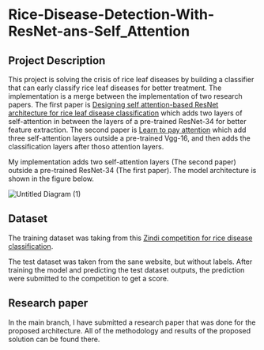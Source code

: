 # Rice-Disease-Detection-With-ResNet-ans-Self_Attention

## Project Description

This project is solving the crisis of rice leaf diseases by building a classifier that can early classify rice leaf diseases for better treatment. The implementation is a merge between the implementation of two research papers. The first paper is [Designing self attention-based ResNet architecture for rice leaf disease classification](https://link.springer.com/article/10.1007/s00521-022-07793-2) which adds two layers of self-attention in between the layers of a pre-trained ResNet-34 for better feature extraction. The second paper is [Learn to pay attention](https://www.robots.ox.ac.uk/~tvg/publications/2018/LearnToPayAttention_v5.pdf) which add three self-attention layers outside a pre-trained Vgg-16, and then adds the classification layers after thoso attention layers. 

My implementation adds two self-attention layers (The second paper) outside a pre-trained ResNet-34 (The first paper). The model architecture is shown in the figure below. 

![Untitled Diagram (1)](https://github.com/mx-297/Rice-Disease-Detection-With-ResNet-and-Self_Attention/assets/106694589/ddbe78ab-151d-408f-8b3b-f9c92ba96d30)

## Dataset

The training dataset was taking from this [Zindi competition for rice disease classification](https://zindi.africa/competitions/microsoft-rice-disease-classification-challenge/discussions).

The test dataset was taken from the sane website, but without labels. After training the model and predicting the test dataset outputs, the prediction were submitted to the competition to get a score. 

## Research paper

In the main branch, I have submitted a research paper that was done for the proposed architecture. All of the methodology and results of the proposed solution can be found there. 
